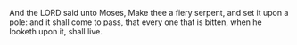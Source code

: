And the LORD said unto Moses, Make thee a fiery serpent, and set it upon a pole: and it shall come to pass, that every one that is bitten, when he looketh upon it, shall live.
